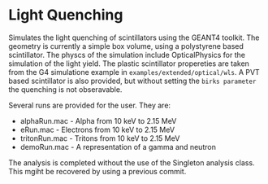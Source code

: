 Light Quenching
===============

Simulates the light quenching of scintillators using the GEANT4 toolkit. The geometry is currently a simple box volume, using a polystyrene based scintillator. The physcs of the simulation include OpticalPhysics for the simulation of the light yield.  The plastic scintillator propereties are taken from the G4 simulatione example in `examples/extended/optical/wls`.  A PVT based scintillator is also provided, but without setting the `birks parameter` the quenching is not obseravable.

Several runs are provided for the user. They are:

  + alphaRun.mac - Alpha from 10 keV to 2.15 MeV
  + eRun.mac - Electrons from 10 keV to 2.15 MeV
  + tritonRun.mac - Tritons from 10 keV to 2.15 MeV
  + demoRun.mac - A representation of a gamma and neutron

The analysis is completed without the use of the Singleton analysis class. This mgiht be recovered by using a previous commit.
